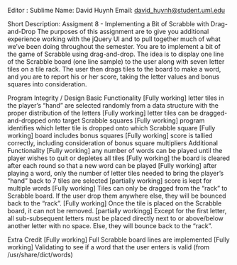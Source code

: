 Editor : Sublime
Name: David Huynh
Email: david_huynh@student.uml.edu

Short Description: Assigment 8 -  Implementing a Bit of Scrabble with Drag-and-Drop
    The purposes of this assignment are to give you additional experience working with the jQuery UI and to pull
together much of what we’ve been doing throughout the semester. You are to implement a bit of the game of
Scrabble using drag-and-drop. The idea is to display one line of the Scrabble board (one line sample) to the user
along with seven letter tiles on a tile rack. The user then drags tiles to the board to make a word, and you are to
report his or her score, taking the letter values and bonus squares into consideration.


Program Integrity / Design
Basic Functionality
[Fully working] letter tiles in the player’s “hand” are selected randomly from a data structure with the
proper distribution of the letters
[Fully working] letter tiles can be dragged-and-dropped onto target Scrabble squares
[Fully working] program identifies which letter tile is dropped onto which Scrabble square
[Fully working] board includes bonus squares
[Fully working] score is tallied correctly, including consideration of bonus square multipliers
Additional Functionality
[Fully working] any number of words can be played until the player wishes to quit or depletes all tiles
[Fully working] the board is cleared after each round so that a new word can be played
[Fully working] after playing a word, only the number of letter tiles needed to bring the player’s “hand”
back to 7 tiles are selected
[partially working] score is kept for multiple words
[Fully working] Tiles can only be dragged from the “rack” to Scrabble board. If the user drop them
anywhere else, they will be bounced back to the “rack”.
[Fully working] Once the tile is placed on the Scrabble board, it can not be removed.
[partially workingg] Except for the first letter, all sub-subsequent letters must be placed directly next to or
above/below another letter with no space. Else, they will bounce back to the “rack”.

Extra Credit
[Fully working] Full Scrabble board lines are implemented
[Fully working] Validating to see if a word that the user enters is valid (from /usr/share/dict/words)


